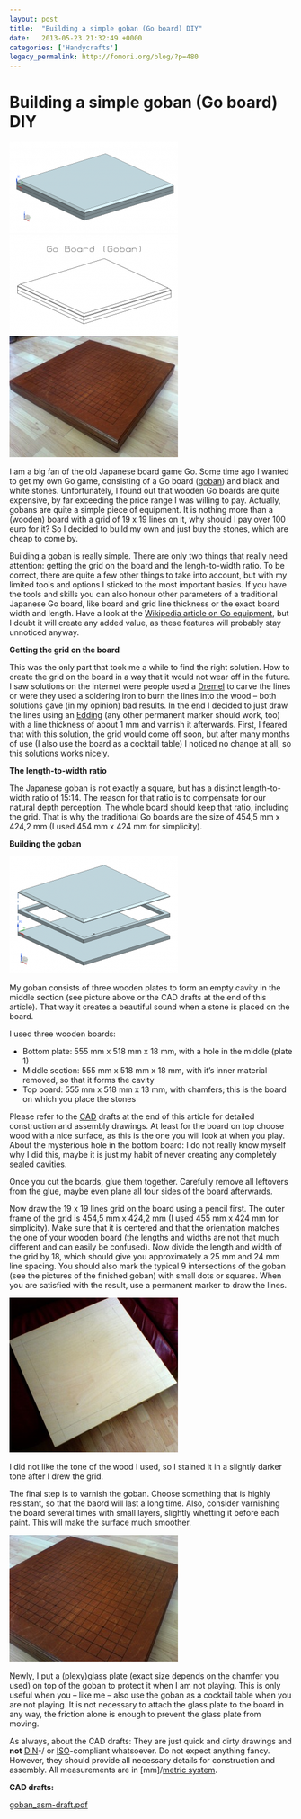 ```yaml
---
layout: post
title:  "Building a simple goban (Go board) DIY"
date:   2013-05-23 21:32:49 +0000
categories: ['Handycrafts']
legacy_permalink: http://fomori.org/blog/?p=480
---
```



Building a simple goban (Go board) DIY
======================================

[![goban_asm-w](/assets/2013-05-23-Building_a_simple_goban__Go_board__DIY/goban_asm-w-300x162.png "goban_asm-w")](http://fomori.org/blog/wp-content/uploads/2013/05/goban_asm-w.png)[![goban_asm-draft](/assets/2013-05-23-Building_a_simple_goban__Go_board__DIY/goban_asm-draft-300x178.png "goban_asm-draft")](http://fomori.org/blog/wp-content/uploads/2013/05/goban_asm-draft.png)[![goban-finished1](/assets/2013-05-23-Building_a_simple_goban__Go_board__DIY/goban-finished1-300x215.jpg "goban-finished1")](http://fomori.org/blog/wp-content/uploads/2013/05/goban-finished1.jpg)

I am a big fan of the old Japanese board game Go. Some time ago I wanted to get my own Go game, consisting of a Go board ([goban](https://en.wikipedia.org/wiki/Go_equipment#Board "en.wikipedia.org - goban")) and black and white stones. Unfortunately, I found out that wooden Go boards are quite expensive, by far exceeding the price range I was willing to pay. Actually, gobans are quite a simple piece of equipment. It is nothing more than a (wooden) board with a grid of 19 x 19 lines on it, why should I pay over 100 euro for it? So I decided to build my own and just buy the stones, which are cheap to come by.

Building a goban is really simple. There are only two things that really need attention: getting the grid on the board and the lengh-to-width ratio. To be correct, there are quite a few other things to take into account, but with my limited tools and options I sticked to the most important basics. If you have the tools and skills you can also honour other parameters of a traditional Japanese Go board, like board and grid line thickness or the exact board width and length. Have a look at the [Wikipedia article on Go equipment](https://en.wikipedia.org/wiki/Go_equipment#Board "en.wikipedia.org - Go equipment"), but I doubt it will create any added value, as these features will probably stay unnoticed anyway.

**Getting the grid on the board**

This was the only part that took me a while to find the right solution. How to create the grid on the board in a way that it would not wear off in the future. I saw solutions on the internet were people used a [Dremel](https://en.wikipedia.org/wiki/Dremel "en.wikipedia.org - Dremel") to carve the lines or were they used a soldering iron to burn the lines into the wood – both solutions gave (in my opinion) bad results. In the end I decided to just draw the lines using an [Edding](https://en.wikipedia.org/wiki/Edding "en.wikipedia.org - Edding") (any other permanent marker should work, too) with a line thickness of about 1 mm and varnish it afterwards. First, I feared that with this solution, the grid would come off soon, but after many months of use (I also use the board as a cocktail table) I noticed no change at all, so this solutions works nicely.

**The length-to-width ratio**

The Japanese goban is not exactly a square, but has a distinct length-to-width ratio of 15:14. The reason for that ratio is to compensate for our natural depth perception. The whole board should keep that ratio, including the grid. That is why the traditional Go boards are the size of 454,5 mm x 424,2 mm (I used 454 mm x 424 mm for simplicity).

**Building the goban**

[![goban_asm-explosion-w](/assets/2013-05-23-Building_a_simple_goban__Go_board__DIY/goban_asm-explosion-w-300x208.png "goban_asm-explosion-w")](http://fomori.org/blog/wp-content/uploads/2013/05/goban_asm-explosion-w.png)

My goban consists of three wooden plates to form an empty cavity in the middle section (see picture above or the CAD drafts at the end of this article). That way it creates a beautiful sound when a stone is placed on the board.

I used three wooden boards:

* Bottom plate: 555 mm x 518 mm x 18 mm, with a hole in the middle (plate 1)
* Middle section: 555 mm x 518 mm x 18 mm, with it’s inner material removed, so that it forms the cavity
* Top board: 555 mm x 518 mm x 13 mm, with chamfers; this is the board on which you place the stones

Please refer to the [CAD](https://en.wikipedia.org/wiki/Computer-aided_design "wikipedia.org - CAD") drafts at the end of this article for detailed construction and assembly drawings. At least for the board on top choose wood with a nice surface, as this is the one you will look at when you play. About the mysterious hole in the bottom board: I do not really know myself why I did this, maybe it is just my habit of never creating any completely sealed cavities.

Once you cut the boards, glue them together. Carefully remove all leftovers from the glue, maybe even plane all four sides of the board afterwards.

Now draw the 19 x 19 lines grid on the board using a pencil first. The outer frame of the grid is 454,5 mm x 424,2 mm (I used 455 mm x 424 mm for simplicity). Make sure that it is centered and that the orientation matches the one of your wooden board (the lengths and widths are not that much different and can easily be confused). Now divide the length and width of the grid by 18, which should give you approximately a 25 mm and 24 mm line spacing. You should also mark the typical 9 intersections of the goban (see the pictures of the finished goban) with small dots or squares. When you are satisfied with the result, use a permanent marker to draw the lines.

[![goban-middle_section](/assets/2013-05-23-Building_a_simple_goban__Go_board__DIY/goban-middle_section-300x275.jpg "goban-middle_section")](http://fomori.org/blog/wp-content/uploads/2013/05/goban-middle_section.jpg)

I did not like the tone of the wood I used, so I stained it in a slightly darker tone after I drew the grid.

The final step is to varnish the goban. Choose something that is highly resistant, so that the baord will last a long time. Also, consider varnishing the board several times with small layers, slightly whetting it before each paint. This will make the surface much smoother.

[![goban-finished2](/assets/2013-05-23-Building_a_simple_goban__Go_board__DIY/goban-finished2-300x225.jpg "goban-finished2")](http://fomori.org/blog/wp-content/uploads/2013/05/goban-finished2.jpg)

Newly, I put a (plexy)glass plate (exact size depends on the chamfer you used) on top of the goban to protect it when I am not playing. This is only useful when you – like me – also use the goban as a cocktail table when you are not playing. It is not necessary to attach the glass plate to the board in any way, the friction alone is enough to prevent the glass plate from moving.

As always, about the CAD drafts: They are just quick and dirty drawings and **not** [DIN](https://en.wikipedia.org/wiki/Deutsches_Institut_f%C3%BCr_Normung "en.wikipedia.org - Deutsches Institut für Normung")-/ or [ISO](https://en.wikipedia.org/wiki/Iso "en.wikipedia.org - International Organization for Standardization")-compliant whatsoever. Do not expect anything fancy. However, they should provide all necessary details for construction and assembly. All measurements are in [mm]/[metric system](http://en.wikipedia.org/wiki/Metric_system "en.wikipedia.org - Metric system").

**CAD drafts:**

[goban\_asm-draft.pdf](http://fomori.org/blog/wp-content/uploads/2013/05/goban_asm-draft.pdf)

 

  

	